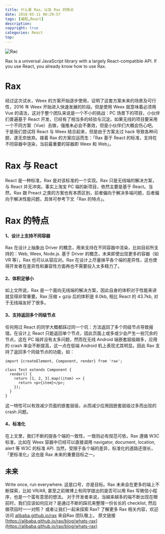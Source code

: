 ```yaml
---
title: 什么是 Rax，以及 Rax 的特点
date: 2018-05-11 00:29:57
tags: [编程,React]
description: 
copyright: true
categories: React
top:
---
```


![Rac](https://img.alicdn.com/tps/TB1LxebPVXXXXaHXpXXXXXXXXXX-900-500.png)



Rax is a universal JavaScript library with a largely React-compatible API. If you use React, you already know how to use Rax.

<!-- more -->
# Rax
经过这次试水，Weex 的方案开始逐步使用，证明了这套方案未来的场景及可行性，2016 年 Weex 开始进入快速发展的阶段。但是使用 Weex 就意味着必须用 Vue 的语法，这对于整个团队来说是一个不小的挑战：PC 场景下的项目，小伙伴们普遍基于 React 开发，已经有了相当多的经验与沉淀。如果无线的项目要采用一个不同方案（Vue）去做，强推未必会不奏效，但是小伙伴们大概会伤心吧。
于是我们尝试将 React 与 Weex 结合起来，但是由于方案太过 hack 导致各种问题，遂无奈放弃。接着 Rax 的方案应运而生：「Rax 基于 React 的标准，支持在不同容器中渲染，当前最重要的容器即 Weex 和 Web」。

# Rax 与 React
React 是一种标准，Rax 是对该标准的一个实现。Rax 只是无线端的解决方案，与 React 并无冲突。事实上淘宝 PC 端的新项目，依然主要是基于 React。当然，Rax 跟 Preact 之类的方案也有本质区别，前者偏向于解决多端问题，后者偏向于解决性能问题，具体可参考下文「Rax 的特点」。

# Rax 的特点
#### 1、设计上支持不同容器
Rax 在设计上抽象出 Driver 的概念，用来支持在不同容器中渲染，比如目前所支持的：Web, Weex, Node.js. 基于 Driver 的概念，未来即使出现更多的容器（如 VR 等），Rax 也可以从容应对。Rax 在设计上尽量抹平各个端的差异性，这也使得开发者在差异性和兼容性方面再也不需要投入太多精力了。

#### 2、体积足够小
如上文所说，Rax 是一个面向无线端的解决方案，因此自身的体积对于性能来讲就显得非常重要。Rax 压缩 + gzip 后的体积是 8.0kb, 相比 React 的 43.7kb, 对于无线端友好了很多。

#### 3、支持返回多个同级节点
任何用过 React 的同学大概都踩过同一个坑：方法返回了多个同级节点导致报错。在设计上 React 只能返回单个节点，因此页面上或多或少会产生一些冗余的节点，这在 PC 端并没有太多问题，然而在无线 Android 端嵌套层级越多，应用的 crash 率会不断提高，这一点在低端 Android 机上表现尤其明显。因此 Rax 支持了返回多个同级节点的功能，如：
``` hash
import {createElement, Component, render} from 'rax';

class Test extends Component {
  render() {
    return [1, 2, 3].map((item) => {
      return <p>{item}</p>;
    });
  }
}
```
这一特性可以有效减少页面的嵌套层级，从而减少应用因嵌套层级过多而出现的 crash 问题。

#### 4、标准化
在上文里，我们不断的提各个端的一致性，一致则必有规范可依，Rax 遵循 W3C 标准，比如在 Weex 容器中已经可以直接调用 navigator, document, location, alert 等 W3C 的标准 API.
当然，受限于各个端的差异，标准化的道路还很长，「更标准化」这也是 Rax 未来的重要目标之一。
## 未来
Write once, run everywhere. 这是口号，亦是目标。Rax 未来会在更多的端上不断探索，比如 VR/AR, 甚至之前微博上有同学提出的是否可以用 Rax 写微信小程序，也是一个蛮有意思的想法。
对于开发者来说，当越来越多的端不断出现在眼前时，我们应该如何应对？是通过不断的踩坑来整理一份长长的 checklist, 然后做项目时一一对照？ 或者让我们一起来探索 Rax?
了解更多 Rax 相关内容，欢迎访问 [alibaba.github.io/rax](alibaba.github.io/rax) 
来自Rax 团队敬上。
原文链接[https://alibaba.github.io/rax/blog/whats-rax](https://alibaba.github.io/rax/blog/whats-rax)




